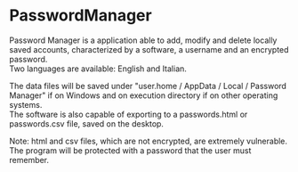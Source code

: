 # PasswordManager
Password Manager is a application able to add, modify and delete locally saved accounts, characterized by a software, a username and an encrypted password.  
Two languages are available: English and Italian.


The data files will be saved under "user.home / AppData / Local / Password Manager" if on Windows and on execution directory if on other operating systems.  
The software is also capable of exporting to a passwords.html or passwords.csv file, saved on the desktop.


Note: html and csv files, which are not encrypted, are extremely vulnerable.  
The program will be protected with a password that the user must remember.  